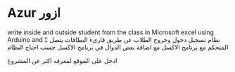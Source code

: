 # Azur ازور

write inside and outside student from the class in Microsoft excel using Arduino and ¦¦ نظام تسجيل دخول وخروج الطلاب عن طريق قارىء البطاقات يتصل المتحكم مع برنامج الاكسل مع اضافة بعض الدوال في برنامج الاكسل حسب احتاج النظام

ادخل على الموقع لمعرفه اكثر عن المشروع